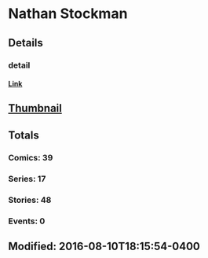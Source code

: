 # Nathan  Stockman 
## Details
### detail
#### [Link](http://marvel.com/comics/creators/12842/nathan_stockman?utm_campaign=apiRef&utm_source=225578a89fc76f3d20fbffda5d17a88d)
## [Thumbnail](http://i.annihil.us/u/prod/marvel/i/mg/b/40/image_not_available.jpg)
## Totals
### Comics: 39
### Series: 17
### Stories: 48
### Events: 0
## Modified: 2016-08-10T18:15:54-0400